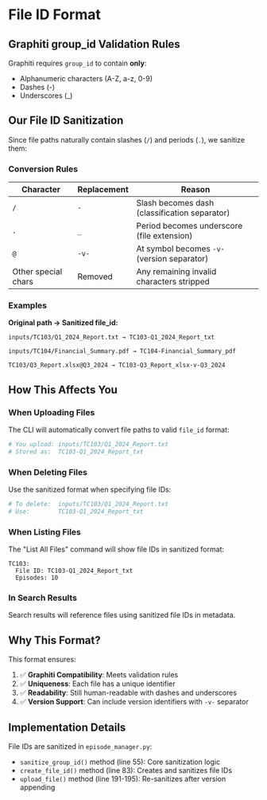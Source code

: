 # File ID Format

## Graphiti group_id Validation Rules

Graphiti requires `group_id` to contain **only**:
- Alphanumeric characters (A-Z, a-z, 0-9)
- Dashes (-)
- Underscores (_)

## Our File ID Sanitization

Since file paths naturally contain slashes (`/`) and periods (`.`), we sanitize them:

### Conversion Rules

| Character | Replacement | Reason |
|-----------|-------------|--------|
| `/` | `-` | Slash becomes dash (classification separator) |
| `.` | `_` | Period becomes underscore (file extension) |
| `@` | `-v-` | At symbol becomes `-v-` (version separator) |
| Other special chars | Removed | Any remaining invalid characters stripped |

### Examples

**Original path → Sanitized file_id:**

```
inputs/TC103/Q1_2024_Report.txt → TC103-Q1_2024_Report_txt

inputs/TC104/Financial_Summary.pdf → TC104-Financial_Summary_pdf

TC103/Q3_Report.xlsx@Q3_2024 → TC103-Q3_Report_xlsx-v-Q3_2024
```

## How This Affects You

### When Uploading Files

The CLI will automatically convert file paths to valid `file_id` format:

```bash
# You upload: inputs/TC103/Q1_2024_Report.txt
# Stored as:  TC103-Q1_2024_Report_txt
```

### When Deleting Files

Use the sanitized format when specifying file IDs:

```bash
# To delete:  inputs/TC103/Q1_2024_Report.txt
# Use:        TC103-Q1_2024_Report_txt
```

### When Listing Files

The "List All Files" command will show file IDs in sanitized format:

```
TC103:
  File ID: TC103-Q1_2024_Report_txt
  Episodes: 10
```

### In Search Results

Search results will reference files using sanitized file IDs in metadata.

## Why This Format?

This format ensures:
1. ✅ **Graphiti Compatibility**: Meets validation rules
2. ✅ **Uniqueness**: Each file has a unique identifier
3. ✅ **Readability**: Still human-readable with dashes and underscores
4. ✅ **Version Support**: Can include version identifiers with `-v-` separator

## Implementation Details

File IDs are sanitized in `episode_manager.py`:
- `sanitize_group_id()` method (line 55): Core sanitization logic
- `create_file_id()` method (line 83): Creates and sanitizes file IDs
- `upload_file()` method (line 191-195): Re-sanitizes after version appending
